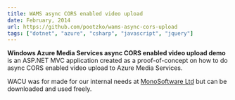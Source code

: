 ```yaml
---
title: WAMS async CORS enabled video upload
date: February, 2014
url: https://github.com/pootzko/wams-async-cors-upload
tags: ["dotnet", "azure", "csharp", "javascript", "jquery"]
---
```


<strong>Windows Azure Media Services async CORS enabled video upload demo</strong> is an ASP.NET MVC application created as a proof-of-concept on how to do async CORS enabled video upload to Azure Media Services.

WACU was for made for our internal needs at <a title="MonoSoftware Ltd." href="http://www.mono-software.com/">MonoSoftware Ltd</a> but can be downloaded and used freely.

